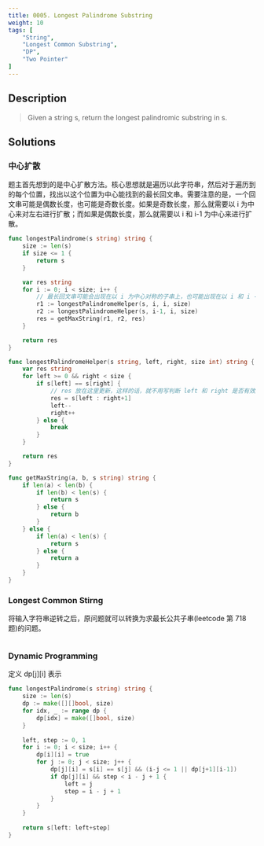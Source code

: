 ```yaml
---
title: 0005. Longest Palindrome Substring
weight: 10
tags: [
	"String",
	"Longest Common Substring",
	"DP",
	"Two Pointer"
]
---
```

## Description
> Given a string s, return the longest palindromic substring in s.

## Solutions
### 中心扩散
题主首先想到的是中心扩散方法。核心思想就是遍历以此字符串，然后对于遍历到的每个位置，找出以这个位置为中心能找到的最长回文串。需要注意的是，一个回文串可能是偶数长度，也可能是奇数长度。如果是奇数长度，那么就需要以 i 为中心来对左右进行扩散；而如果是偶数长度，那么就需要以 i 和 i-1 为中心来进行扩散。
```go
func longestPalindrome(s string) string {
	size := len(s)
	if size <= 1 {
		return s
	}

	var res string
	for i := 0; i < size; i++ {
        // 最长回文串可能会出现在以 i 为中心对称的子串上，也可能出现在以 i 和 i - 1 为中心的子串上 
		r1 := longestPalindromeHelper(s, i, i, size)
		r2 := longestPalindromeHelper(s, i-1, i, size)
		res = getMaxString(r1, r2, res)
	}

	return res
}

func longestPalindromeHelper(s string, left, right, size int) string {
	var res string
	for left >= 0 && right < size {
		if s[left] == s[right] {
            // res 放在这里更新，这样的话，就不用写判断 left 和 right 是否有效的逻辑了
			res = s[left : right+1]
			left--
			right++
		} else {
			break
		}
	}

	return res
}

func getMaxString(a, b, s string) string {
	if len(a) < len(b) {
		if len(b) < len(s) {
			return s
		} else {
			return b
		}
	} else {
		if len(a) < len(s) {
			return s
		} else {
			return a
		}
	}
}
```

### Longest Common Stirng
将输入字符串逆转之后，原问题就可以转换为求最长公共子串(leetcode 第 718 题)的问题。
```go
```

### Dynamic Programming
定义 dp[j][i] 表示
```go
func longestPalindrome(s string) string {
	size := len(s)
    dp := make([][]bool, size)
    for idx, _ := range dp {
        dp[idx] = make([]bool, size)
    }
    
    left, step := 0, 1
    for i := 0; i < size; i++ {
        dp[i][i] = true
        for j := 0; j < size; j++ {
            dp[j][i] = s[i] == s[j] && (i-j <= 1 || dp[j+1][i-1])
            if dp[j][i] && step < i - j + 1 {
                left = j
                step = i - j + 1
            }
        }
    }
    
    return s[left: left+step]
}
```
